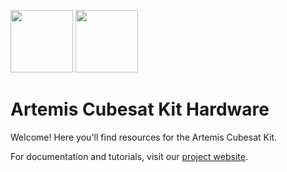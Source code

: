 <img src=(/images/artemis.png) width="100"> <img src=(/images/university-of-hawaii-manoa.png) width="100">

# Artemis Cubesat Kit Hardware

Welcome! Here you'll find resources for the Artemis Cubesat Kit.

For documentation and tutorials, visit our [project website](https://sites.google.com/hawaii.edu/artemiscubesatkit).

